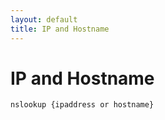 ```yaml
---
layout: default
title: IP and Hostname
---
```


# IP and Hostname

```
nslookup {ipaddress or hostname}
```
